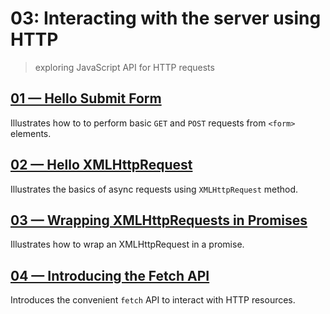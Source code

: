 # 03: Interacting with the server using HTTP
> exploring JavaScript API for HTTP requests

## [01 &mdash; Hello Submit Form](./01-hello-submit-form/)
Illustrates how to to perform basic `GET` and `POST` requests from `<form>` elements.

## [02 &mdash; Hello XMLHttpRequest](./02-hello-xmlhttprequest/)
Illustrates the basics of async requests using `XMLHttpRequest` method.

## [03 &mdash; Wrapping XMLHttpRequests in Promises](./03-hello-xmlhttprequest-in-promise/)
Illustrates how to wrap an XMLHttpRequest in a promise.

## [04 &mdash; Introducing the Fetch API](./04-hello-fetch/)
Introduces the convenient `fetch` API to interact with HTTP resources. 


